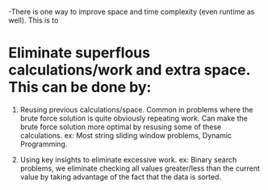 
<!-- TODO: ALWAYS begin all problems by thinking of the problem generally. Do not think of any appraoches like sliding window, backtracking, dfs, etc. Start from a high level -->

-There is one way to improve space and time complexity (even runtime as well). This is to 

# Eliminate superflous calculations/work and extra space. This can be done by:

1) Reusing previous calculations/space. Common in problems where the brute force solution is quite obviously repeating work. Can make the brute force solution more optimal by resusing some of these calculations. ex: Most string sliding window problems, Dynamic Programming.

2) Using key insights to eliminate excessive work. ex: Binary search problems, we eliminate checking all values greater/less than the current value by taking advantage of the fact that the data is sorted.
